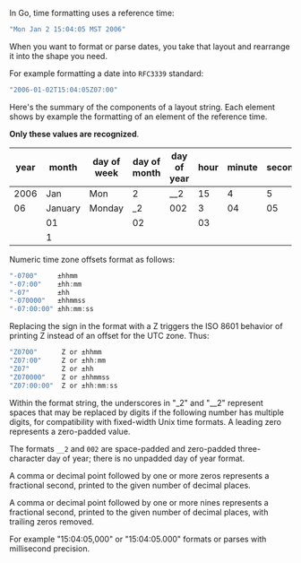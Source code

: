 In Go, time formatting uses a reference time:
```go
"Mon Jan 2 15:04:05 MST 2006"
```

When you want to format or parse dates, you take that layout and rearrange it into the shape you need.

For example formatting a date into `RFC3339` standard:
```go
"2006-01-02T15:04:05Z07:00"
```

Here's the summary of the components of a layout string. Each element shows by example the formatting of an element of the reference time.

**Only these values are recognized**.

| year | month   | day of week | day of month | day of year | hour | minute | second | am/pm |
| ---- | ------- | ----------- | ------------ | ----------- | ---- | ------ | ------ | ----- |
| 2006 | Jan     | Mon         | 2            | __2         | 15   | 4      | 5      | PM    |
| 06   | January | Monday      | _2           | 002         | 3    | 04     | 05     |       |
|      | 01      |             | 02           |             | 03   |        |        |       |
|      | 1       |             |              |             |      |        |        |       |
Numeric time zone offsets format as follows:
```go
"-0700"     ±hhmm
"-07:00"    ±hh:mm
"-07"       ±hh
"-070000"   ±hhmmss
"-07:00:00" ±hh:mm:ss
```

Replacing the sign in the format with a Z triggers the ISO 8601 behavior of printing Z instead of an offset for the UTC zone. Thus:

```go
"Z0700"      Z or ±hhmm
"Z07:00"     Z or ±hh:mm
"Z07"        Z or ±hh
"Z070000"    Z or ±hhmmss
"Z07:00:00"  Z or ±hh:mm:ss
```

Within the format string, the underscores in "_2" and "__2" represent spaces that may be replaced by digits if the following number has multiple digits, for compatibility with fixed-width Unix time formats. A leading zero represents a zero-padded value.

The formats `__2` and `002` are space-padded and zero-padded three-character day of year; there is no unpadded day of year format.

A comma or decimal point followed by one or more zeros represents a fractional second, printed to the given number of decimal places.

A comma or decimal point followed by one or more nines represents a fractional second, printed to the given number of decimal places, with trailing zeros removed.

For example "15:04:05,000" or "15:04:05.000" formats or parses with millisecond precision.